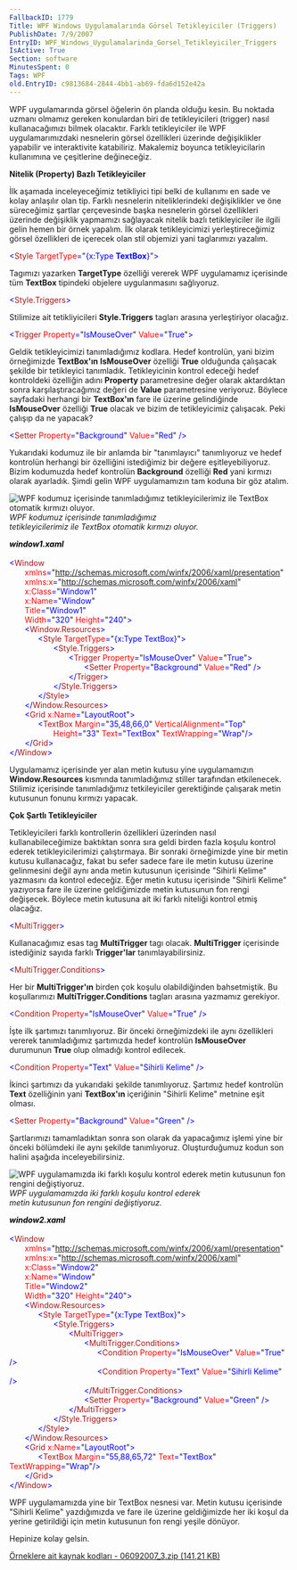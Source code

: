 ```yaml
---
FallbackID: 1779
Title: WPF Windows Uygulamalarında Görsel Tetikleyiciler (Triggers)
PublishDate: 7/9/2007
EntryID: WPF_Windows_Uygulamalarinda_Gorsel_Tetikleyiciler_Triggers
IsActive: True
Section: software
MinutesSpent: 0
Tags: WPF
old.EntryID: c9813684-2844-4bb1-ab69-fda6d152e42a
---
```

WPF uygulamarında görsel öğelerin ön planda olduğu kesin. Bu noktada
uzmanı olmamız gereken konulardan biri de tetikleyicileri (trigger)
nasıl kullanacağımızı bilmek olacaktır. Farklı tetikleyiciler ile WPF
uygulamarımızdaki nesnelerin görsel özellikleri üzerinde değişiklikler
yapabilir ve interaktivite katabiliriz. Makalemiz boyunca
tetikleyicilarin kullanımına ve çeşitlerine değineceğiz.

**Nitelik (Property) Bazlı Tetikleyiciler**

İlk aşamada inceleyeceğimiz tetikliyici tipi belki de kullanımı en sade
ve kolay anlaşılır olan tip. Farklı nesnelerin niteliklerindeki
değişiklikler ve öne süreceğimiz şartlar çerçevesinde başka nesnelerin
görsel özellikleri üzerinde değişiklik yapmamızı sağlayacak nitelik
bazlı tetikleyiciler ile ilgili gelin hemen bir örnek yapalım. İlk
olarak tetikleyicimizi yerleştireceğimiz görsel özellikleri de içerecek
olan stil objemizi yani taglarımızı yazalım.

<span style="color:blue; ">\<</span><span
style="color:#A31515; ">Style</span><span style="color:blue; ">
</span><span style="color:red; ">TargetType</span><span
style="color:blue; ">=</span><span>"<span style="color:blue; ">{x:Type
**TextBox**}</span>"<span style="color:blue; ">\></span></span>

Tagımızı yazarken **TargetType** özelliği vererek WPF uygulamamız
içerisinde tüm **TextBox** tipindeki objelere uygulanmasını sağlıyoruz.

<span style="color:blue; ">\<</span><span
style="color:#A31515; ">Style.Triggers</span><span
style="color:blue; ">\></span>

Stilimize ait tetikliyicileri **Style.Triggers** tagları arasına
yerleştiriyor olacağız.

<span style="color:blue; ">\<</span><span
style="color:#A31515; ">Trigger</span><span style="color:blue; ">
</span><span style="color:red; ">Property</span><span
style="color:blue; ">=</span><span>"<span
style="color:blue; ">IsMouseOver</span>"<span style="color:blue; ">
</span><span style="color:red; ">Value</span><span
style="color:blue; ">=</span>"<span
style="color:blue; ">True</span>"<span
style="color:blue; ">\></span></span>

Geldik tetikleyicimizi tanımladığımız kodlara. Hedef kontrolün, yani
bizim örneğimizde **TextBox'ın** **IsMouseOver** özelliği **True**
olduğunda çalışacak şekilde bir tetikleyici tanımladık. Tetikleyicinin
kontrol edeceği hedef kontroldeki özelliğin adını **Property**
parametresine değer olarak aktardıktan sonra karşılaştıracağımız değeri
de **Value** parametresine veriyoruz. Böylece sayfadaki herhangi bir
**TextBox'ın** fare ile üzerine gelindiğinde **IsMouseOver** özelliği
**True** olacak ve bizim de tetikleyicimiz çalışacak. Peki çalışıp da ne
yapacak?

<span style="color:blue; ">\<</span><span
style="color:#A31515; ">Setter</span><span style="color:blue; ">
</span><span style="color:red; ">Property</span><span
style="color:blue; ">=</span><span>"<span
style="color:blue; ">Background</span>"<span style="color:blue; ">
</span><span style="color:red; ">Value</span><span
style="color:blue; ">=</span>"<span
style="color:blue; ">Red</span>"<span style="color:blue; ">
/\></span></span>

Yukarıdaki kodumuz ile bir anlamda bir "tanımlayıcı" tanımlıyoruz ve
hedef kontrolün herhangi bir özelliğini istediğimiz bir değere
eşitleyebiliyoruz. Bizim kodumuzda hedef kontrolün **Background**
özelliği **Red** yani kırmızı olarak ayarladık. Şimdi gelin WPF
uygulamamızın tam koduna bir göz atalım.

![WPF kodumuz içerisinde tanımladığımız tetikleyicilerimiz ile TextBox
otomatik kırmızı
oluyor.](media/WPF_Windows_Uygulamalarinda_Gorsel_Tetikleyiciler_Triggers/06092007_1.png)\
 *WPF kodumuz içerisinde tanımladığımız\
 tetikleyicilerimiz ile TextBox otomatik kırmızı oluyor.*

<span style="color:blue; "><span
style="color: #000000;font-style: italic;font-weight: bold;">window1.xaml</span>\
\
 \<</span><span style="color:#A31515; ">Window</span>\
 <span style="color:blue; ">       </span><span
style="color:red; ">xmlns</span><span
style="color:blue; ">=</span><span>"<span
style="color:blue; ">http://schemas.microsoft.com/winfx/2006/xaml/presentation</span>"</span>\
 <span style="color:blue; ">       </span><span
style="color:red; ">xmlns:x</span><span
style="color:blue; ">=</span><span>"<span
style="color:blue; ">http://schemas.microsoft.com/winfx/2006/xaml</span>"</span>\
 <span style="color:blue; ">       </span><span
style="color:red; ">x:Class</span><span
style="color:blue; ">=</span><span>"<span
style="color:blue; ">Window1</span>"</span>\
 <span style="color:blue; ">       </span><span
style="color:red; ">x:Name</span><span
style="color:blue; ">=</span><span>"<span
style="color:blue; ">Window</span>"</span>\
 <span style="color:blue; ">       </span><span
style="color:red; ">Title</span><span
style="color:blue; ">=</span><span>"<span
style="color:blue; ">Window1</span>"</span>\
 <span style="color:blue; ">       </span><span
style="color:red; ">Width</span><span
style="color:blue; ">=</span><span>"<span
style="color:blue; ">320</span>"<span style="color:blue; "> </span><span
style="color:red; ">Height</span><span
style="color:blue; ">=</span>"<span
style="color:blue; ">240</span>"<span
style="color:blue; ">\></span></span>\
 <span style="color:blue; ">       \<</span><span
style="color:#A31515; ">Window.Resources</span><span
style="color:blue; ">\></span>\
 <span style="color:blue; ">             \<</span><span
style="color:#A31515; ">Style</span><span style="color:blue; ">
</span><span style="color:red; ">TargetType</span><span
style="color:blue; ">=</span><span>"<span style="color:blue; ">{x:Type
TextBox}</span>"<span style="color:blue; ">\></span></span>\
 <span style="color:blue; ">                    \<</span><span
style="color:#A31515; ">Style.Triggers</span><span
style="color:blue; ">\></span>\
 <span style="color:blue; ">                           \<</span><span
style="color:#A31515; ">Trigger</span><span style="color:blue; ">
</span><span style="color:red; ">Property</span><span
style="color:blue; ">=</span><span>"<span
style="color:blue; ">IsMouseOver</span>"<span style="color:blue; ">
</span><span style="color:red; ">Value</span><span
style="color:blue; ">=</span>"<span
style="color:blue; ">True</span>"<span
style="color:blue; ">\></span></span>\
 <span style="color:blue; ">                                 
\<</span><span style="color:#A31515; ">Setter</span><span
style="color:blue; "> </span><span
style="color:red; ">Property</span><span
style="color:blue; ">=</span><span>"<span
style="color:blue; ">Background</span>"<span style="color:blue; ">
</span><span style="color:red; ">Value</span><span
style="color:blue; ">=</span>"<span
style="color:blue; ">Red</span>"<span style="color:blue; ">
/\></span></span>\
 <span style="color:blue; ">                           \</</span><span
style="color:#A31515; ">Trigger</span><span
style="color:blue; ">\></span>\
 <span style="color:blue; ">                    \</</span><span
style="color:#A31515; ">Style.Triggers</span><span
style="color:blue; ">\></span>\
 <span style="color:blue; ">             \</</span><span
style="color:#A31515; ">Style</span><span
style="color:blue; ">\></span>\
 <span style="color:blue; ">       \</</span><span
style="color:#A31515; ">Window.Resources</span><span
style="color:blue; ">\></span>\
 <span style="color:blue; ">       \<</span><span
style="color:#A31515; ">Grid</span><span style="color:blue; ">
</span><span style="color:red; ">x:Name</span><span
style="color:blue; ">=</span><span>"<span
style="color:blue; ">LayoutRoot</span>"<span
style="color:blue; ">\></span></span>\
 <span style="color:blue; ">             \<</span><span
style="color:#A31515; ">TextBox</span><span style="color:blue; ">
</span><span style="color:red; ">Margin</span><span
style="color:blue; ">=</span><span>"<span
style="color:blue; ">35,48,66,0</span>"<span style="color:blue; ">
</span><span style="color:red; ">VerticalAlignment</span><span
style="color:blue; ">=</span>"<span
style="color:blue; ">Top</span>"<span style="color:blue; ">
</span></span>\
 <span style="color:blue; ">                    </span><span
style="color:red; ">Height</span><span
style="color:blue; ">=</span><span>"<span
style="color:blue; ">33</span>"<span style="color:blue; "> </span><span
style="color:red; ">Text</span><span style="color:blue; ">=</span>"<span
style="color:blue; ">TextBox</span>"<span style="color:blue; ">
</span><span style="color:red; ">TextWrapping</span><span
style="color:blue; ">=</span>"<span
style="color:blue; ">Wrap</span>"<span
style="color:blue; ">/\></span></span>\
 <span style="color:blue; ">       \</</span><span
style="color:#A31515; ">Grid</span><span style="color:blue; ">\></span>\
 <span style="line-height:115%; color:blue; ">\</</span><span
style="line-height:115%; color:#A31515; ">Window</span><span
style="color:blue; ">\></span>

Uygulamamız içerisinde yer alan metin kutusu yine uygulamamızın
**Window.Resources** kısmında tanımladığımız stiller tarafından
etkilenecek. Stilimiz içerisinde tanımladığımız tetkileyiciler
gerektiğinde çalışarak metin kutusunun fonunu kırmızı yapacak.

**Çok Şartlı Tetikleyiciler**

Tetikleyicileri farklı kontrollerin özellikleri üzerinden nasıl
kullanabileceğimize baktıktan sonra sıra geldi birden fazla koşulu
kontrol ederek tetikleyicilerimizi çalıştırmaya. Bir sonraki örneğimizde
yine bir metin kutusu kullanacağız, fakat bu sefer sadece fare ile metin
kutusu üzerine gelinmesini değil aynı anda metin kutusunun içerisinde
"Sihirli Kelime" yazmasını da kontrol edeceğiz. Eğer metin kutusu
içerisinde "Sihirli Kelime" yazıyorsa fare ile üzerine geldiğimizde
metin kutusunun fon rengi değişecek. Böylece metin kutusuna ait iki
farklı niteliği kontrol etmiş olacağız.

<span style="color:blue; ">\<</span><span
style="color:#A31515; ">MultiTrigger</span><span
style="color:blue; ">\></span>

Kullanacağımız esas tag **MultiTrigger** tagı olacak. **MultiTrigger**
içerisinde istediğiniz sayıda farklı **Trigger'lar**
tanımlayabilirsiniz.

<span style="color:blue; ">\<</span><span
style="color:#A31515; ">MultiTrigger.Conditions</span><span
style="color:blue; ">\></span>

Her bir **MultiTrigger'ın** birden çok koşulu olabildiğinden
bahsetmiştik. Bu koşullarımızı **MultiTrigger.Conditions** tagları
arasına yazmamız gerekiyor.

<span style="color:blue; ">\<</span><span
style="color:#A31515; ">Condition</span><span style="color:blue; ">
</span><span style="color:red; ">Property</span><span
style="color:blue; ">=</span><span>"<span
style="color:blue; ">IsMouseOver</span>"<span style="color:blue; ">
</span><span style="color:red; ">Value</span><span
style="color:blue; ">=</span>"<span
style="color:blue; ">True</span>"<span style="color:blue; ">
/\></span></span>

İşte ilk şartımızı tanımlıyoruz. Bir önceki örneğimizdeki ile aynı
özellikleri vererek tanımladığımız şartımızda hedef kontrolün
**IsMouseOver** durumunun **True** olup olmadığı kontrol edilecek.

<span style="color:blue; ">\<</span><span
style="color:#A31515; ">Condition</span><span style="color:blue; ">
</span><span style="color:red; ">Property</span><span
style="color:blue; ">=</span><span>"<span
style="color:blue; ">Text</span>"<span style="color:blue; ">
</span><span style="color:red; ">Value</span><span
style="color:blue; ">=</span>"<span style="color:blue; ">Sihirli
Kelime</span>"<span style="color:blue; "> /\></span></span>

İkinci şartımızı da yukarıdaki şekilde tanımlıyoruz. Şartımız hedef
kontrolün **Text** özelliğinin yani **TextBox'ın** içeriğinin "Sihirli
Kelime" metnine eşit olması.

<span style="color:blue; ">\<</span><span
style="color:#A31515; ">Setter</span><span style="color:blue; ">
</span><span style="color:red; ">Property</span><span
style="color:blue; ">=</span><span>"<span
style="color:blue; ">Background</span>"<span style="color:blue; ">
</span><span style="color:red; ">Value</span><span
style="color:blue; ">=</span>"<span
style="color:blue; ">Green</span>"<span style="color:blue; ">
/\></span></span>

Şartlarımızı tamamladıktan sonra son olarak da yapacağımız işlemi yine
bir önceki bölümdeki ile aynı şekilde tanımlıyoruz. Oluşturduğumuz kodun
son halini aşağıda inceleyebilirsiniz.

![WPF uygulamamızda iki farklı koşulu kontrol ederek metin kutusunun fon
rengini
değiştiyoruz.](media/WPF_Windows_Uygulamalarinda_Gorsel_Tetikleyiciler_Triggers/06092007_2.png)\
 *WPF uygulamamızda iki farklı koşulu kontrol ederek\
 metin kutusunun fon rengini değiştiyoruz.*

<span style="color:blue; "><span
style=" color: #000000;font-style: italic;font-weight: bold;">window2.xaml</span>\
\
 \<</span><span style="color:#A31515; ">Window</span>\
 <span style="color:blue; ">       </span><span
style="color:red; ">xmlns</span><span
style="color:blue; ">=</span><span>"<span
style="color:blue; ">http://schemas.microsoft.com/winfx/2006/xaml/presentation</span>"</span>\
 <span style="color:blue; ">       </span><span
style="color:red; ">xmlns:x</span><span
style="color:blue; ">=</span><span>"<span
style="color:blue; ">http://schemas.microsoft.com/winfx/2006/xaml</span>"</span>\
 <span style="color:blue; ">       </span><span
style="color:red; ">x:Class</span><span
style="color:blue; ">=</span><span>"<span
style="color:blue; ">Window2</span>"</span>\
 <span style="color:blue; ">       </span><span
style="color:red; ">x:Name</span><span
style="color:blue; ">=</span><span>"<span
style="color:blue; ">Window</span>"</span>\
 <span style="color:blue; ">       </span><span
style="color:red; ">Title</span><span
style="color:blue; ">=</span><span>"<span
style="color:blue; ">Window2</span>"</span>\
 <span style="color:blue; ">       </span><span
style="color:red; ">Width</span><span
style="color:blue; ">=</span><span>"<span
style="color:blue; ">320</span>"<span style="color:blue; "> </span><span
style="color:red; ">Height</span><span
style="color:blue; ">=</span>"<span
style="color:blue; ">240</span>"<span
style="color:blue; ">\></span></span>\
 <span style="color:blue; ">       \<</span><span
style="color:#A31515; ">Window.Resources</span><span
style="color:blue; ">\></span>\
 <span style="color:blue; ">             \<</span><span
style="color:#A31515; ">Style</span><span style="color:blue; ">
</span><span style="color:red; ">TargetType</span><span
style="color:blue; ">=</span><span>"<span style="color:blue; ">{x:Type
TextBox}</span>"<span style="color:blue; ">\></span></span>\
 <span style="color:blue; ">                    \<</span><span
style="color:#A31515; ">Style.Triggers</span><span
style="color:blue; ">\></span>\
 <span style="color:blue; ">                           \<</span><span
style="color:#A31515; ">MultiTrigger</span><span
style="color:blue; ">\></span>\
 <span style="color:blue; ">                                 
\<</span><span
style="color:#A31515; ">MultiTrigger.Conditions</span><span
style="color:blue; ">\></span>\
 <span style="color:blue; ">                                       
\<</span><span style="color:#A31515; ">Condition</span><span
style="color:blue; "> </span><span
style="color:red; ">Property</span><span
style="color:blue; ">=</span><span>"<span
style="color:blue; ">IsMouseOver</span>"<span style="color:blue; ">
</span><span style="color:red; ">Value</span><span
style="color:blue; ">=</span>"<span
style="color:blue; ">True</span>"<span style="color:blue; ">
/\></span></span>\
 <span style="color:blue; ">                                       
\<</span><span style="color:#A31515; ">Condition</span><span
style="color:blue; "> </span><span
style="color:red; ">Property</span><span
style="color:blue; ">=</span><span>"<span
style="color:blue; ">Text</span>"<span style="color:blue; ">
</span><span style="color:red; ">Value</span><span
style="color:blue; ">=</span>"<span style="color:blue; ">Sihirli
Kelime</span>"<span style="color:blue; "> /\></span></span>\
 <span style="color:blue; ">                                 
\</</span><span
style="color:#A31515; ">MultiTrigger.Conditions</span><span
style="color:blue; ">\></span>\
 <span style="color:blue; ">                                 
\<</span><span style="color:#A31515; ">Setter</span><span
style="color:blue; "> </span><span
style="color:red; ">Property</span><span
style="color:blue; ">=</span><span>"<span
style="color:blue; ">Background</span>"<span style="color:blue; ">
</span><span style="color:red; ">Value</span><span
style="color:blue; ">=</span>"<span
style="color:blue; ">Green</span>"<span style="color:blue; ">
/\></span></span>\
 <span style="color:blue; ">                           \</</span><span
style="color:#A31515; ">MultiTrigger</span><span
style="color:blue; ">\></span>\
 <span style="color:blue; ">                    \</</span><span
style="color:#A31515; ">Style.Triggers</span><span
style="color:blue; ">\></span>\
 <span style="color:blue; ">             \</</span><span
style="color:#A31515; ">Style</span><span
style="color:blue; ">\></span>\
 <span style="color:blue; ">       \</</span><span
style="color:#A31515; ">Window.Resources</span><span
style="color:blue; ">\></span>\
 <span style="color:blue; ">       \<</span><span
style="color:#A31515; ">Grid</span><span style="color:blue; ">
</span><span style="color:red; ">x:Name</span><span
style="color:blue; ">=</span><span>"<span
style="color:blue; ">LayoutRoot</span>"<span
style="color:blue; ">\></span></span>\
 <span style="color:blue; ">             \<</span><span
style="color:#A31515; ">TextBox</span><span style="color:blue; ">
</span><span style="color:red; ">Margin</span><span
style="color:blue; ">=</span><span>"<span
style="color:blue; ">55,88,65,72</span>"<span style="color:blue; ">
</span><span style="color:red; ">Text</span><span
style="color:blue; ">=</span>"<span
style="color:blue; ">TextBox</span>"<span style="color:blue; ">
</span><span style="color:red; ">TextWrapping</span><span
style="color:blue; ">=</span>"<span
style="color:blue; ">Wrap</span>"<span
style="color:blue; ">/\></span></span>\
 <span style="color:blue; ">       \</</span><span
style="color:#A31515; ">Grid</span><span style="color:blue; ">\></span>\
 <span style="line-height:115%; color:blue; ">\</</span><span
style="line-height:115%; color:#A31515; ">Window</span><span
style="color:blue; ">\></span>

WPF uygulamamızda yine bir TextBox nesnesi var. Metin kutusu içerisinde
"Sihirli Kelime" yazdığımızda ve fare ile üzerine geldiğimizde her iki
koşul da yerine getirildiği için metin kutusunun fon rengi yeşile
dönüyor.

Hepinize kolay gelsin.

[Örneklere ait kaynak kodları - 06092007\_3.zip (141,21
KB)](media/WPF_Windows_Uygulamalarinda_Gorsel_Tetikleyiciler_Triggers/06092007_3.zip)



